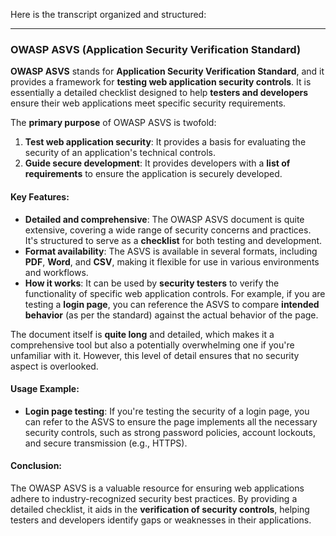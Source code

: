 Here is the transcript organized and structured:

---

### OWASP ASVS (Application Security Verification Standard)

**OWASP ASVS** stands for **Application Security Verification Standard**, and it provides a framework for **testing web application security controls**. It is essentially a detailed checklist designed to help **testers and developers** ensure their web applications meet specific security requirements.

The **primary purpose** of OWASP ASVS is twofold:
1. **Test web application security**: It provides a basis for evaluating the security of an application's technical controls.
2. **Guide secure development**: It provides developers with a **list of requirements** to ensure the application is securely developed.

#### Key Features:
- **Detailed and comprehensive**: The OWASP ASVS document is quite extensive, covering a wide range of security concerns and practices. It's structured to serve as a **checklist** for both testing and development.
- **Format availability**: The ASVS is available in several formats, including **PDF**, **Word**, and **CSV**, making it flexible for use in various environments and workflows.
- **How it works**: It can be used by **security testers** to verify the functionality of specific web application controls. For example, if you are testing a **login page**, you can reference the ASVS to compare **intended behavior** (as per the standard) against the actual behavior of the page.
  
The document itself is **quite long** and detailed, which makes it a comprehensive tool but also a potentially overwhelming one if you're unfamiliar with it. However, this level of detail ensures that no security aspect is overlooked.

#### Usage Example:
- **Login page testing**: If you're testing the security of a login page, you can refer to the ASVS to ensure the page implements all the necessary security controls, such as strong password policies, account lockouts, and secure transmission (e.g., HTTPS).
  
#### Conclusion:
The OWASP ASVS is a valuable resource for ensuring web applications adhere to industry-recognized security best practices. By providing a detailed checklist, it aids in the **verification of security controls**, helping testers and developers identify gaps or weaknesses in their applications.

